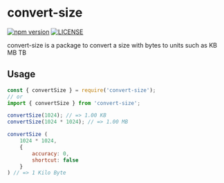 # convert-size

[![npm version](https://img.shields.io/static/v1.svg?label=npm%20version&message=1.0.0&color=green)](https://www.npmjs.com/package/convert-size)
[![LICENSE](https://img.shields.io/static/v1.svg?label=LICENSE&message=MIT&color=green)](https://github.com/AliBasicCoder/convertSize/blob/master/LICENSE)

convert-size is a package to convert a size with bytes to 
units such as KB MB TB

## Usage

```js
const { convertSize } = require('convert-size');
// or
import { convertSize } from 'convert-size';

convertSize(1024); // => 1.00 KB
convertSize(1024 * 1024); // => 1.00 MB

convertSize (
    1024 * 1024,
    {
        accuracy: 0,
        shortcut: false
    }
) // => 1 Kilo Byte

```
